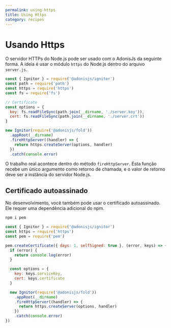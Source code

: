 ```yaml
---
permalink: using-https
title: Using Https
category: recipes
---
```


# Usando Https

O servidor HTTPs do Node.js pode ser usado com o AdonisJs da seguinte forma. A ideia é usar o módulo `https` do Node.js dentro do arquivo `server.js`.

```js
const { Ignitor } = require('@adonisjs/ignitor')
const path = require('path')
const https = require('https')
const fs = require('fs')

// Certificate
const options = {
  key: fs.readFileSync(path.join(__dirname, './server.key')),
  cert: fs.readFileSync(path.join(__dirname, './server.crt'))
}

new Ignitor(require('@adonisjs/fold'))
  .appRoot(__dirname)
  .fireHttpServer((handler) => {
    return https.createServer(options, handler)
  })
  .catch(console.error)
```

O trabalho real acontece dentro do método `fireHttpServer`. Esta função recebe um único argumento como retorno de chamada, e o valor de retorno deve ser a instância do servidor Node.js.

## Certificado autoassinado
No desenvolvimento, você também pode usar o certificado autoassinado. Ele requer uma dependência adicional do npm.

```bash
npm i pem
```

```js
const { Ignitor } = require('@adonisjs/ignitor')
const https = require('https')
const pem = require('pem')

pem.createCertificate({ days: 1, selfSigned: true }, (error, keys) => {
  if (error) {
    return console.log(error)
  }

  const options = {
    key: keys.serviceKey,
    cert: keys.certificate
  }

  new Ignitor(require('@adonisjs/fold'))
    .appRoot(__dirname)
    .fireHttpServer((handler) => {
      return https.createServer(options, handler)
    })
    .catch(console.error)
})
```
